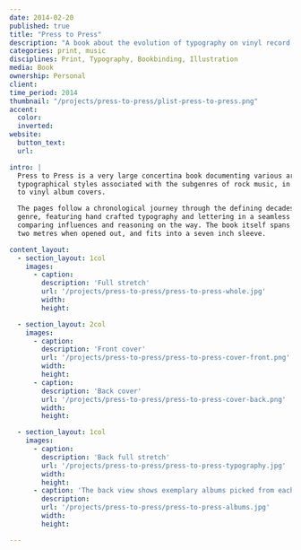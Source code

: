 ```yaml
---
date: 2014-02-20
published: true
title: "Press to Press"
description: "A book about the evolution of typography on vinyl record covers"
categories: print, music
disciplines: Print, Typography, Bookbinding, Illustration
media: Book
ownership: Personal
client:
time_period: 2014
thumbnail: "/projects/press-to-press/plist-press-to-press.png"
accent:
  color:
  inverted:
website:
  button_text:
  url:

intro: |
  Press to Press is a very large concertina book documenting various archetypal
  typographical styles associated with the subgenres of rock music, in respect
  to vinyl album covers.

  The pages follow a chronological journey through the defining decades of each
  genre, featuring hand crafted typography and lettering in a seamless stream,
  comparing influences and reasoning on the way. The book itself spans almost
  two metres when opened out, and fits into a seven inch sleeve.

content_layout:
  - section_layout: 1col
    images:
      - caption:
        description: 'Full stretch'
        url: '/projects/press-to-press/press-to-press-whole.jpg'
        width:
        height:

  - section_layout: 2col
    images:
      - caption:
        description: 'Front cover'
        url: '/projects/press-to-press/press-to-press-cover-front.png'
        width:
        height:
      - caption:
        description: 'Back cover'
        url: '/projects/press-to-press/press-to-press-cover-back.png'
        width:
        height:

  - section_layout: 1col
    images:
      - caption:
        description: 'Back full stretch'
        url: '/projects/press-to-press/press-to-press-typography.jpg'
        width:
        height:
      - caption: 'The back view shows exemplary albums picked from each decade'
        description:
        url: '/projects/press-to-press/press-to-press-albums.jpg'
        width:
        height:

---
```

